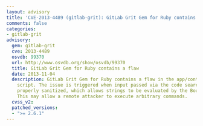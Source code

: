 ```yaml
---
layout: advisory
title: 'CVE-2013-4489 (gitlab-grit): GitLab Grit Gem for Ruby contains a flaw'
comments: false
categories:
- gitlab-grit
advisory:
  gem: gitlab-grit
  cve: 2013-4489
  osvdb: 99370
  url: http://www.osvdb.org/show/osvdb/99370
  title: GitLab Grit Gem for Ruby contains a flaw
  date: 2013-11-04
  description: GitLab Grit Gem for Ruby contains a flaw in the app/contexts/search_context.rb
    script. The issue is triggered when input passed via the code search box is not
    properly sanitized, which allows strings to be evaluated by the Bourne shell.
    This may allow a remote attacker to execute arbitrary commands.
  cvss_v2: 
  patched_versions:
  - ">= 2.6.1"
---
```

